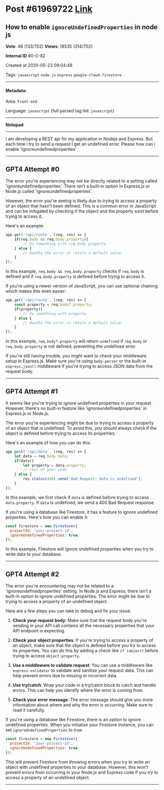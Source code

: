 
# Post \#61969722 [Link](https://stackoverflow.com/questions/61969722/)

## How to enable `ignoreUndefinedProperties` in node js

**Vote**: 46 (133/702) **Views**: 18535 (314/702) 

**Internal ID** \#0-0-82

Created at 2020-05-23 09:04:48

Tags: `javascript` `node.js` `express` `google-cloud-firestore`

----------

#### Metadata:

Area: `Front-end`

Language: `javascript` (full parsed tag list: `javascript`)

----------

**Notepad**


----------

I am developing a REST api for my application in Nodejs and Express. But each time i try to send a request I get an undefined error. Please how can i enable 'ignoreundefinedproperties'


----------
        
## GPT4 Attempt \#0

The error you're experiencing may not be directly related to a setting called 'ignoreundefinedproperties'. There isn't a built-in option in Express.js or Node.js called 'ignoreundefinedproperties'. 

However, the error you're seeing is likely due to trying to access a property of an object that hasn't been defined. This is a common error in JavaScript and can be mitigated by checking if the object and the property exist before trying to access it.

Here's an example:

```javascript
app.get('/api/route', (req, res) => {
    if(req.body && req.body.property){
        // Do something with req.body.property
    } else {
        // Handle the error or return a default value
    }
});
```

In this example, `req.body && req.body.property` checks if `req.body` is defined and if `req.body.property` is defined before trying to access it.

If you're using a newer version of JavaScript, you can use optional chaining which makes this even easier:

```javascript
app.get('/api/route', (req, res) => {
    const property = req.body?.property;
    if(property){
        // Do something with property
    } else {
        // Handle the error or return a default value
    }
});
```

In this example, `req.body?.property` will return `undefined` if `req.body` or `req.body.property` is not defined, preventing the undefined error.

If you're still having trouble, you might want to check your middleware setup in Express.js. Make sure you're using `body-parser` or the built-in `express.json()` middleware if you're trying to access JSON data from the request body.

--------

## GPT4 Attempt \#1

It seems like you're trying to ignore undefined properties in your request. However, there's no built-in feature like 'ignoreundefinedproperties' in Express.js or Node.js. 

The error you're experiencing might be due to trying to access a property of an object that is undefined. To avoid this, you should always check if the object is defined before trying to access its properties.

Here's an example of how you can do this:

```javascript
app.post('/api/data', (req, res) => {
    let data = req.body.data;
    if(data){
        let property = data.property;
        // rest of your code
    } else {
        res.status(400).send('Bad Request: data is undefined');
    }
});
```

In this example, we first check if `data` is defined before trying to access `data.property`. If `data` is undefined, we send a 400 Bad Request response.

If you're using a database like Firestore, it has a feature to ignore undefined properties. Here's how you can enable it:

```javascript
const firestore = new Firestore({
  projectId: 'your-project-id',
  ignoreUndefinedProperties: true,
});
```

In this example, Firestore will ignore undefined properties when you try to write data to your database.

--------

## GPT4 Attempt \#2

The error you're encountering may not be related to a 'ignoreundefinedproperties' setting. In Node.js and Express, there isn't a built-in option to ignore undefined properties. The error might be due to trying to access a property of an undefined object.

Here are a few steps you can take to debug and fix your issue:

1. **Check your request body**: Make sure that the request body you're sending in your API call contains all the necessary properties that your API endpoint is expecting.

2. **Check your object properties**: If you're trying to access a property of an object, make sure that the object is defined before you try to access its properties. You can do this by adding a check like `if (object)` before trying to access `object.property`.

3. **Use a middleware to validate request**: You can use a middleware like `express-validator` to validate and sanitize your request data. This can help prevent errors due to missing or incorrect data.

4. **Use try/catch**: Wrap your code in a try/catch block to catch and handle errors. This can help you identify where the error is coming from.

5. **Check your error message**: The error message should give you more information about where and why the error is occurring. Make sure to read it carefully.

If you're using a database like Firestore, there is an option to ignore undefined properties. When you initialize your Firestore instance, you can set `ignoreUndefinedProperties` to true:

```javascript
const firestore = new Firestore({
  projectId: 'your-project-id',
  ignoreUndefinedProperties: true,
});
```

This will prevent Firestore from throwing errors when you try to write an object with undefined properties to your database. However, this won't prevent errors from occurring in your Node.js and Express code if you try to access a property of an undefined object.

--------
